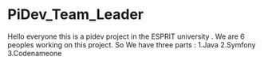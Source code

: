 # PiDev_Team_Leader
Hello everyone this is a pidev project in the ESPRIT university . We are 6 peoples working on this project. So We have three parts :
1.Java 2.Symfony 3.Codenameone
